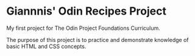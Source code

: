 # Giannnis' Odin Recipes Project
My first project for The Odin Project Foundations Curriculum.

The purpose of this project is to practice and demonstrate knowledge of basic HTML and CSS concepts. 
